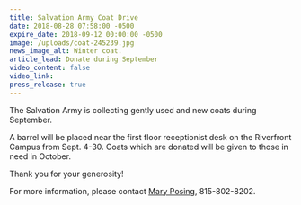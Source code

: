 ```yaml
---
title: Salvation Army Coat Drive
date: 2018-08-28 07:58:00 -0500
expire_date: 2018-09-12 00:00:00 -0500
image: /uploads/coat-245239.jpg
news_image_alt: Winter coat.
article_lead: Donate during September
video_content: false
video_link:
press_release: true
---
```


The Salvation Army is collecting gently used and new coats during September.

A barrel will be placed near the first floor receptionist desk on the Riverfront Campus from Sept. 4-30. Coats which are donated will be given to those in need in October.

Thank you for your generosity!

For more information, please contact [Mary Posing](mailto:mposing@kcc.edu), 815-802-8202.